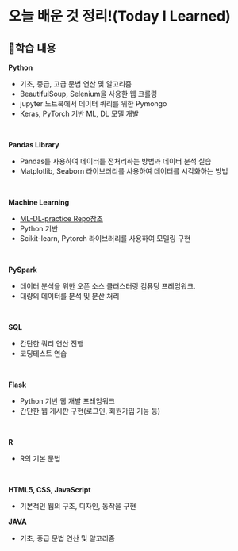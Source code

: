# 오늘 배운 것 정리!(Today I Learned)


## 📝학습 내용

**Python**
* 기초, 중급, 고급 문법 연산 및 알고리즘
* BeautifulSoup, Selenium을 사용한 웹 크롤링
* jupyter 노트북에서 데이터 쿼리를 위한 Pymongo
* Keras, PyTorch 기반 ML, DL 모델 개발
<br>

**Pandas Library**
* Pandas를 사용하여 데이터를 전처리하는 방법과 데이터 분석 실습
* Matplotlib, Seaborn 라이브러리를 사용하여 데이터를 시각화하는 방법
<br>

**Machine Learning**
* [ML-DL-practice Repo참조](https://github.com/Hyeok95/ML-DL-practice)
* Python 기반
* Scikit-learn, Pytorch 라이브러리를 사용하여 모델링 구현
<br>

**PySpark**
* 데이터 분석을 위한 오픈 소스 클러스터링 컴퓨팅 프레임워크.
* 대량의 데이터를 분석 및 분산 처리
<br>

**SQL**
* 간단한 쿼리 연산 진행
* 코딩테스트 연습
<br>

**Flask**
* Python 기반 웹 개발 프레임워크
* 간단한 웹 게시판 구현(로그인, 회원가입 기능 등)
<br>

**R**
* R의 기본 문법
<br>

**HTML5, CSS, JavaScript**
* 기본적인 웹의 구조, 디자인, 동작을 구현

**JAVA**
* 기초, 중급 문법 연산 및 알고리즘
<br>
